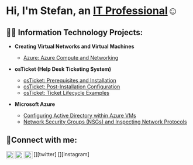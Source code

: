 <h1>Hi, I'm Stefan, an <a href="https://www.linkedin.com/in/stefan-alexander-8a5705198/">IT Professional</a>☺</h1>

<h2>👨‍💻 Information Technology Projects:</h2>

- <b> Creating Virtual Networks and Virtual Machines </b>
  - [Azure: Azure Compute and Networking](https://github.com/stefankalexander/Creating-Virtual-Networks-and-Virtual-Machines-)

- <b>osTicket (Help Desk Ticketing System)</b>
  - [osTicket: Prerequisites and Installation](https://github.com/stefankalexander/osticket-prereqs)
  - [osTicket: Post-Installation Configuration](https://github.com/stefankalexander/post-install-config)
  - [osTicket: Ticket Lifecycle Examples](https://github.com/stefankalexander/ticket-lifecycle)
- <b>Microsoft Azure</b>
  - [Configuring Active Directory within Azure VMs](https://github.com/stefankalexander/configure-ad)
  - [Network Security Groups (NSGs) and Inspecting Network Protocols](https://github.com/stefankalexander/azure-network-protocols)

<h2>🤳Connect with me:</h2>

[<img align="left" alt="Josh | Twitter" width="22px" src="https://cdn.jsdelivr.net/npm/simple-icons@v3/icons/twitter.svg" />][twitter]
[<img align="left" alt="Josh | LinkedIn" width="22px" src="https://cdn.jsdelivr.net/npm/simple-icons@v3/icons/linkedin.svg" />][linkedin]
[<img align="left" alt="Josh | Instagram" width="22px" src="https://cdn.jsdelivr.net/npm/simple-icons@v3/icons/instagram.svg" />][instagram]

[linkedin]: https://www.linkedin.com/in/stefan-alexander-8a5705198/
